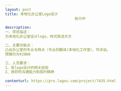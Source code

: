 ```yaml
---                
layout: post       
title: 本地化办公室Logo设计
                                执行中
           
description: 
一、项目描述：
为本地化办公室设计logo，样式简洁大方

二、主要功能点：
凸出办公室的专业与特点（专业的翻译/本地化工作室），可详谈。
预算约为¥2000

三、人员要求：
1、有logo设计的相关经验
2、良好的沟通能力和契约精神
     
contenturl: https://pro.lagou.com/project/7435.html      
---                 
```

